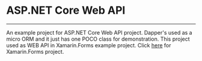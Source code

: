 # ASP.NET Core Web API
----------------------
An example project for ASP.NET Core Web API project. Dapper's used as a micro ORM and it just has one POCO class for demonstration. This project used as WEB API in Xamarin.Forms example project. Click [here](https://github.com/cakirilker/NETStandard) for Xamarin.Forms project.
